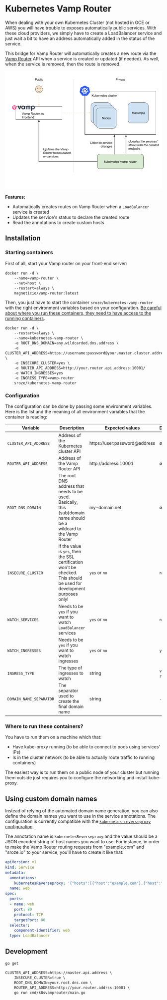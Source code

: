 # Kubernetes Vamp Router

When dealing with your own Kubernetes Cluster (not hosted in GCE or AWS) you will have trouble to exposes automatically
public services. With these cloud providers, we simply have to create a LoadBalancer service and just wait a bit to have
an address automatically added in the status of the service.

This bridge for Vamp Router will automatically creates a new route via the [Vamp Router](https://github.com/magneticio/vamp-router)
API when a service is created or updated (if needed). As well, when the service is removed, then the route is removed.

![Overview of kubernetes-vamp-router in an architecture](docs/architecture.png)

**Features:**

- Automatically creates routes on Vamp Router when a `LoadBalancer` service is created
- Updates the service's status to declare the created route
- Read the annotations to create custom hosts

## Installation

### Starting containers

First of all, start your Vamp router on your front-end server:
```
docker run -d \
    --name=vamp-router \
    --net=host \
    --restart=always \
    magneticio/vamp-router:latest
```

Then, you just have to start the container `sroze/kubernetes-vamp-router` with the right environment variables based
on your configuration. [Be careful about where you run these containers, they need to have access to the running containers](#where-to-run-these-containers).

```
docker run -d \
    --restart=always \
    --name=kubernetes-vamp-router \
    -e ROOT_DNS_DOMAIN=any.wildcarded.dns.address \
    -e CLUSTER_API_ADDRESS=https://username:password@your.master.cluster.address \
    -e INSECURE_CLUSTER=yes \
    -e ROUTER_API_ADDRESS=http://your.router.api.address:10001/
    -e WATCH_INGRESSES=yes
    -e INGRESS_TYPE=vamp-router
    sroze/kubernetes-vamp-router
```

### Configuration

The configuration can be done by passing some environment variables. Here is the list and the meaning of all environment
variables that the container is reading:

Variable | Description | Expected values | Default
--- | --- | --- | ----
`CLUSTER_API_ADDRESS` | Address of the Kubernetes cluster API | https://user:password@address | ø |
`ROUTER_API_ADDRESS` | Address of the Vamp Router API | http://address:10001 | ø |
`ROOT_DNS_DOMAIN` | The root DNS address that needs to be used. Basically, this (sub)domain name should be a wildcard to the Vamp Router | my-domain.net | ø |
`INSECURE_CLUSTER` | If the value is `yes`, then the SSL certification won't be checked. This should be used for development purposes only! | `yes` or `no` | `no` |
`WATCH_SERVICES` | Needs to be `yes` if you want to watch `LoadBalancer` services | `yes` or `no` | `no` |
`WATCH_INGRESSES` | Needs to be `yes` if you want to watch ingresses | `yes` or `no` | `yes` |
`INGRESS_TYPE` | The type of ingresses to watch | string | `vamp-router` |
`DOMAIN_NAME_SEPARATOR` | The separator used to create the final domain name | string | `-` |

### Where to run these containers?

You have to run them on a machine which that:
- Have kube-proxy running (to be able to connect to pods using services' IPs)
- Is in the cluster network (to be able to actually route traffic to running containers)

The easiest way is to run them on a public node of your cluster but running them outside just requires you to configure the networking and install kube-proxy.

## Using custom domain names

Instead of relying of the automated domain name generation, you can also define the domain names you want to use in the service annotations. The configuration is currently compatible with the [`kubernetes-reverseproxy` configuration](https://github.com/darkgaro/kubernetes-reverseproxy).

The annotation name is `kubernetesReverseproxy` and the value should be a JSON encoded string of host names you want to use. For instance, in order to make the Vamp Router routing requests from "example.com" and "sroze.io" to your service, you'll have to create it like that:

```yml
apiVersion: v1
kind: Service
metadata:
  annotations:
    kubernetesReverseproxy: '{"hosts":[{"host":"example.com"},{"host":"sroze.io"}]}'
  name: web
spec:
  ports:
  - name: web
    port: 80
    protocol: TCP
    targetPort: 80
  selector:
    component-identifier: web
  type: LoadBalancer
```


## Development

```
go get
```

```
CLUSTER_API_ADDRESS=https://master.api.address \
    INSECURE_CLUSTER=true \
    ROOT_DNS_DOMAIN=your.root.dns.com \
    ROUTER_API_ADDRESS=http://your.router.addrss:10001 \
    go run cmd/k8svamprouter/main.go
```
